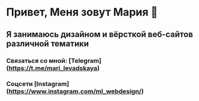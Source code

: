 # Привет, Меня зовут Мария 👋

## Я занимаюсь дизайном и вёрсткой веб-сайтов различной тематики 

### Связаться со мной: [Telegram] (https://t.me/mari_levadskaya)
### Соцсети [Instagram] (https://www.instagram.com/ml_webdesign/)


